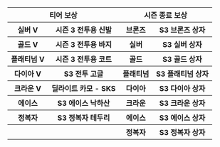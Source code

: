 <table>
  <tr>
    <th colspan=2> 티어 보상
    <th colspan=2> 시즌 종료 보상
  </tr>
  <tr>
    <th> 실버 Ⅴ
    <th> 시즌 3 전투용 신발
    <th> 브론즈
    <th> S3 브론즈 상자
  </tr>
  <tr>
    <th> 골드 Ⅴ
    <th> 시즌 3 전투용 바지
    <th> 실버
    <th> S3 실버 상자
  </tr>
  <tr>
    <th> 플래티넘 Ⅴ
    <th> 시즌 3 전투용 코트
    <th> 골드
    <th> S3 골드 상자
  </tr>
  <tr>
    <th> 다이아 Ⅴ
    <th> S3 전투 고글
    <th> 플래티넘
    <th> S3 플래티넘 상자
  </tr>
  <tr>
    <th> 크라운 Ⅴ
    <th> 딜라이트 카모 - SKS
    <th> 다이아
    <th> S3 다이아 상자
  </tr>
  <tr>
    <th> 에이스
    <th> S3 에이스 낙하산
    <th> 크라운
    <th> S3 크라운 상자
  </tr>
  <tr>
    <th> 정복자
    <th> S3 정복자 테두리
    <th> 에이스
    <th> S3 에이스 상자
  </tr>
  <tr>
    <th colspan=2>
    <th> 정복자
    <th> S3 정복자 상자
  </tr>
</table>
